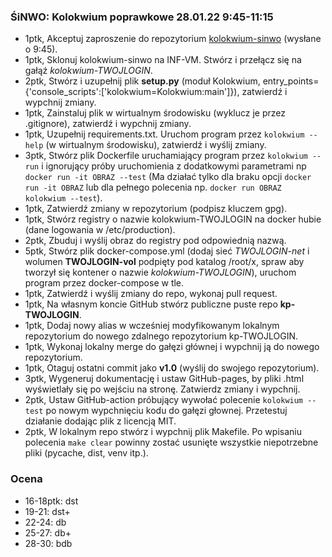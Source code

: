 ### ŚiNWO: Kolokwium poprawkowe 28.01.22 9:45-11:15

- 1ptk, Akceptuj zaproszenie do repozytorium [kolokwium-sinwo](https://github.com/aszadzinski/kolokwium-sinwo) (wysłane o 9:45).
- 1ptk, Sklonuj kolokwium-sinwo na INF-VM. Stwórz i przełącz się na gałąź *kolokwium-TWOJLOGIN*.
- 2ptk, Stwórz i uzupełnij plik **setup.py** (moduł Kolokwium, entry_points={'console_scripts':['kolokwium=Kolokwium:main']}), zatwierdź i wypchnij zmiany.
- 1ptk, Zainstaluj plik w wirtualnym środowisku (wyklucz je przez .gitignore), zatwierdź i wypchnij zmiany.
- 1ptk, Uzupełnij requirements.txt. Uruchom program przez `kolokwium --help` (w wirtualnym środowisku), zatwierdź i wyślij zmiany.
- 3ptk, Stwórz plik Dockerfile uruchamiający program przez `kolokwium --run` i ignorujący próby uruchomienia z dodatkowymi parametrami np `docker run -it OBRAZ --test` (Ma działać tylko dla braku opcji `docker run -it OBRAZ` lub dla pełnego polecenia np. `docker run OBRAZ kolokwium --test`).
- 1ptk, Zatwierdź zmiany w repozytorium (podpisz kluczem gpg).
- 1ptk, Stwórz registry o nazwie kolokwium-TWOJLOGIN na docker hubie (dane logowania w /etc/production).
- 2ptk, Zbuduj i wyślij obraz do registry  pod odpowiednią nazwą.
- 5ptk, Stwórz plik docker-compose.yml (dodaj sieć *TWOJLOGIN-net* i wolumen **TWOJLOGIN-vol** podpięty pod katalog /root/x, spraw aby tworzył się kontener o nazwie *kolokwium-TWOJLOGIN*), uruchom program przez docker-compose w tle.
- 1ptk, Zatwierdź i wyślij zmiany do repo, wykonaj pull request.
- 1ptk, Na własnym koncie GitHub stwórz publiczne puste repo **kp-TWOJLOGIN**.
- 1ptk, Dodaj nowy alias w wcześniej modyfikowanym lokalnym repozytorium do nowego zdalnego repozytorium kp-TWOJLOGIN.
- 1ptk, Wykonaj lokalny merge do gałęzi głównej i wypchnij ją do nowego repozytorium.
- 1ptk, Otaguj ostatni commit jako **v1.0** (wyślij do swojego repozytorium).
- 3ptk, Wygeneruj dokumentację i ustaw GitHub-pages, by pliki .html wyświetlały się po wejściu na stronę. Zatwierdz zmiany i wypchnij.
- 2ptk, Ustaw GitHub-action próbujący wywołać polecenie `kolokwium --test` po nowym wypchnięciu kodu do gałęzi głownej. Przetestuj działanie dodając plik z licencją MIT. 
- 2ptk, W lokalnym repo stwórz i wypchnij plik Makefile. Po wpisaniu polecenia `make clear` powinny zostać usunięte wszystkie niepotrzebne pliki (pycache,  dist, venv itp.).


### Ocena
- 16-18ptk: dst
- 19-21: dst+
- 22-24: db
- 25-27: db+
- 28-30: bdb

